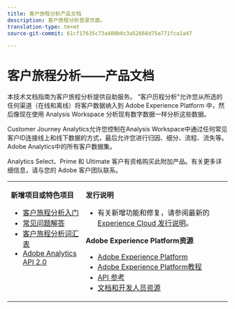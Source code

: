 ```yaml
---
title: 客户旅程分析产品文档
description: 客户旅程分析登录页面。
translation-type: tm+mt
source-git-commit: 61cf17635c73a400b0c3a52666d75a771fca1a47

---
```



# 客户旅程分析——产品文档

本技术文档指南为客户旅程分析提供自助服务。 “客户历程分析”允许您从所选的任何渠道（在线和离线）将客户数据纳入到 Adobe Experience Platform 中，然后像现在使用 Analysis Workspace 分析现有数字数据一样分析这些数据。

Customer Journey Analytics允许您控制在Analysis Workspace中通过任何常见客户ID连接线上和线下数据的方式，最后允许您进行归因、细分、流程、流失等。 Adobe Analytics中的所有客户数据集。

Analytics Select、Prime 和 Ultimate 客户有资格购买此附加产品。有关更多详细信息，请与您的 Adobe 客户团队联系。

<table frame="none"> 
 <tbody> 
  <tr> 
   <td colname="col1" colsep="0" rowsep="0" valign="top"> <p class="head"> <b>新增项目或特色项目</b> </p> <p> 
     <ul> 
      <li><a href="https://docs.adobe.com/content/help/en/analytics-platform/using/cja-overview/cja-getting-started.html"> 客户旅程分析入门 </a> </li> 
      <li><a href="https://docs.adobe.com/content/help/en/analytics-platform/using/cja-overview/cja-faq.html"> 常见问题解答</a> </li> 
      <li><a href="https://docs.adobe.com/content/help/en/analytics-platform/using/cja-overview/cja-glossary.html"> 客户旅程分析词汇表</a> </li> 
      <li><a href="https://www.adobe.io/apis/experiencecloud/analytics/docs.html"> Adobe Analytics API 2.0</a> </li> 
     </ul> </p> </td> 
   <td colname="col2" valign="top"> <p class="head"><b>发行说明</b> </p> 
    <ul> 
     <li>有关新增功能和修复，请参阅最新的 <a href="https://docs.adobe.com/content/help/en/release-notes/experience-cloud/current.html" format="https" scope="external">Experience Cloud 发行说明</a>。 </li> 
    </ul> <p class="head"> <b>Adobe Experience Platform资源</b> </p> 
    <ul> 
     <li><a href="https://www.adobe.com/experience-platform.html" format="http" scope="external"> Adobe Experience Platform</a> </li> 
     <li> <a href="https://www.adobe.io/apis/experienceplatform/home/tutorials.html" format="https" scope="external"> Adobe Experience Platform教程</a> </li> 
     <li><a href="https://www.adobe.io/apis/experienceplatform/home/api-reference.html" format="https" scope="external"> API 参考</a> </li> 
     <li><a href="https://www.adobe.com/experience-platform/documentation-and-developer-resources.html" format="https" scope="external"> 文档和开发人员资源</a> </li> 
    </ul> </td> 
  </tr> 
 </tbody> 
</table>